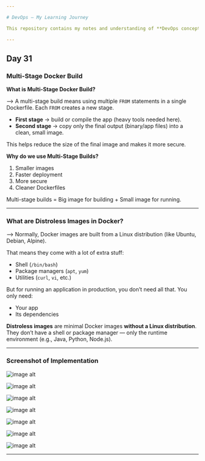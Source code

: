```yaml
---

# DevOps – My Learning Journey

This repository contains my notes and understanding of **DevOps concepts**.

---
```


## Day 31

### Multi-Stage Docker Build

**What is Multi-Stage Docker Build?**

--> A multi-stage build means using multiple `FROM` statements in a single Dockerfile.
Each `FROM` creates a new stage.

* **First stage** → build or compile the app (heavy tools needed here).
* **Second stage** → copy only the final output (binary/app files) into a clean, small image.

This helps reduce the size of the final image and makes it more secure.

**Why do we use Multi-Stage Builds?**

1. Smaller images
2. Faster deployment
3. More secure
4. Cleaner Dockerfiles

Multi-stage builds = Big image for building + Small image for running.

---

### What are Distroless Images in Docker?

--> Normally, Docker images are built from a Linux distribution (like Ubuntu, Debian, Alpine).

That means they come with a lot of extra stuff:

* Shell (`/bin/bash`)
* Package managers (`apt`, `yum`)
* Utilities (`curl`, `vi`, etc.)

But for running an application in production, you don’t need all that. You only need:

* Your app
* Its dependencies

**Distroless images** are minimal Docker images **without a Linux distribution**.
They don’t have a shell or package manager — only the runtime environment (e.g., Java, Python, Node.js).

---

### Screenshot of Implementation

![image alt]()

![image alt]()

![image alt]()

![image alt]()

![image alt]()

![image alt]()

![image alt]()

---
